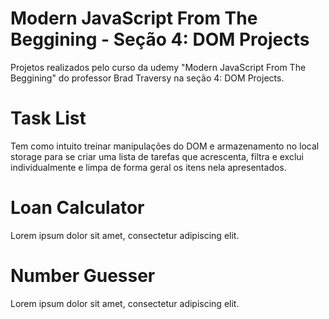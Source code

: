 # Modern JavaScript From The Beggining - Seção 4: DOM Projects
Projetos realizados pelo curso da udemy "Modern JavaScript From The Beggining" do professor Brad Traversy na seção 4: DOM Projects.

# Task List
Tem como intuito treinar manipulações do DOM e armazenamento no local storage para se criar uma lista de tarefas que acrescenta, filtra e exclui individualmente e limpa de forma geral os itens nela apresentados.

# Loan Calculator
Lorem ipsum dolor sit amet, consectetur adipiscing elit.

# Number Guesser
Lorem ipsum dolor sit amet, consectetur adipiscing elit.
